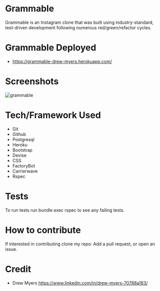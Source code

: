 # Grammable

Grammable is an Instagram clone that was built using industry-standard, test-driven development following numerous red/green/refactor cycles.

# Grammable Deployed

- https://grammable-drew-myers.herokuapp.com/

# Screenshots

![grammable](https://user-images.githubusercontent.com/48326186/63217051-3e91f800-c10d-11e9-9f42-702489b0bc52.png)

# Tech/Framework Used

- Git
- Github
- Postgresql
- Heroku
- Bootstrap
- Devise
- CSS
- FactoryBot
- Carrierwave
- Rspec

# Tests

To run tests run bundle exec rspec to see any failing tests.

# How to contribute

If interested in contributing clone my repo: Add a pull request, or open an issue. 

# Credit

- Drew Myers https://www.linkedin.com/in/drew-myers-70788a183/

